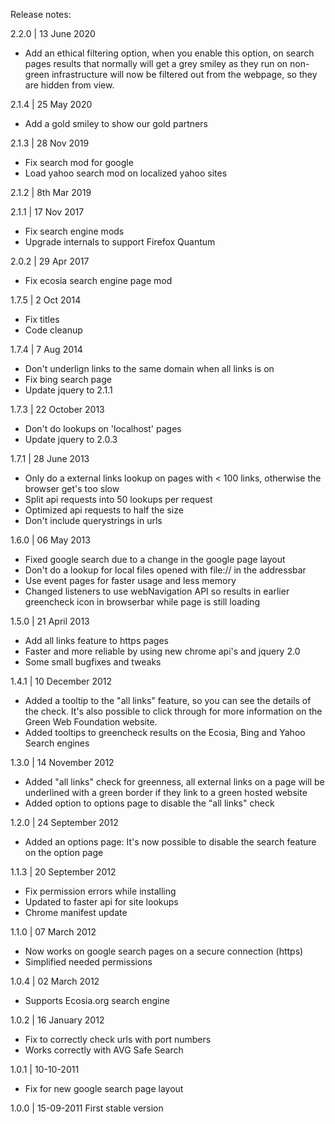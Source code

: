 Release notes:

2.2.0 | 13 June 2020
- Add an ethical filtering option, when you enable this option, on search pages results that normally will get a grey smiley as they run on non-green infrastructure will now be filtered out from the webpage, so they are hidden from view. 

2.1.4 | 25 May 2020
- Add a gold smiley to show our gold partners

2.1.3 | 28 Nov 2019
- Fix search mod for google
- Load yahoo search mod on localized yahoo sites

2.1.2 | 8th Mar 2019

2.1.1 | 17 Nov 2017
- Fix search engine mods
- Upgrade internals to support Firefox Quantum

2.0.2 | 29 Apr 2017
- Fix ecosia search engine page mod

1.7.5 | 2 Oct 2014
- Fix titles
- Code cleanup

1.7.4 | 7 Aug 2014
- Don't underlign links to the same domain when all links is on
- Fix bing search page
- Update jquery to 2.1.1


1.7.3 | 22 October 2013
- Don't do lookups on 'localhost' pages
- Update jquery to 2.0.3

1.7.1 | 28 June 2013
- Only do a external links lookup on pages with < 100 links, otherwise the browser get's too slow
- Split api requests into 50 lookups per request
- Optimized api requests to half the size
- Don't include querystrings in urls

1.6.0 | 06 May 2013
- Fixed google search due to a change in the google page layout
- Don't do a lookup for local files opened with file:// in the addressbar
- Use event pages for faster usage and less memory
- Changed listeners to use webNavigation API so results in earlier greencheck icon in browserbar while page is still loading

1.5.0 | 21 April 2013
- Add all links feature to https pages
- Faster and more reliable by using new chrome api's and jquery 2.0
- Some small bugfixes and tweaks

1.4.1 | 10 December 2012
- Added a tooltip to the "all links" feature, so you can see the details of the check. It's also possible to click through for more information on the Green Web Foundation website.
- Added tooltips to greencheck results on the Ecosia, Bing and Yahoo Search engines 

1.3.0 | 14 November 2012
- Added "all links" check for greenness, all external links on a page will be underlined with a green border if they link to a green hosted website
- Added option to options page to disable the "all links" check

1.2.0 | 24 September 2012
- Added an options page: It's now possible to disable the search feature on the option page

1.1.3 | 20 September 2012
- Fix permission errors while installing
- Updated to faster api for site lookups
- Chrome manifest update

1.1.0 | 07 March 2012
- Now works on google search pages on a secure connection (https)
- Simplified needed permissions

1.0.4 | 02 March 2012
- Supports Ecosia.org search engine

1.0.2 | 16 January 2012
- Fix to correctly check urls with port numbers
- Works correctly with AVG Safe Search

1.0.1 | 10-10-2011
- Fix for new google search page layout

1.0.0 | 15-09-2011
First stable version
